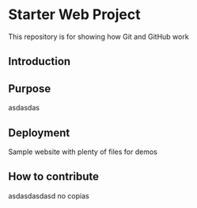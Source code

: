 # Starter Web Project

This repository is for showing how Git and GitHub work

## Introduction

## Purpose
asdasdas

## Deployment
Sample website with plenty of files for demos

## How to contribute
asdasdasdasd
 no copias